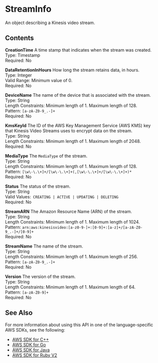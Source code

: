 # StreamInfo<a name="API_StreamInfo"></a>

An object describing a Kinesis video stream\.

## Contents<a name="API_StreamInfo_Contents"></a>

 **CreationTime**   <a name="KinesisVideo-Type-StreamInfo-CreationTime"></a>
A time stamp that indicates when the stream was created\.  
Type: Timestamp  
Required: No

 **DataRetentionInHours**   <a name="KinesisVideo-Type-StreamInfo-DataRetentionInHours"></a>
How long the stream retains data, in hours\.  
Type: Integer  
Valid Range: Minimum value of 0\.  
Required: No

 **DeviceName**   <a name="KinesisVideo-Type-StreamInfo-DeviceName"></a>
The name of the device that is associated with the stream\.  
Type: String  
Length Constraints: Minimum length of 1\. Maximum length of 128\.  
Pattern: `[a-zA-Z0-9_.-]+`   
Required: No

 **KmsKeyId**   <a name="KinesisVideo-Type-StreamInfo-KmsKeyId"></a>
The ID of the AWS Key Management Service \(AWS KMS\) key that Kinesis Video Streams uses to encrypt data on the stream\.  
Type: String  
Length Constraints: Minimum length of 1\. Maximum length of 2048\.  
Required: No

 **MediaType**   <a name="KinesisVideo-Type-StreamInfo-MediaType"></a>
The `MediaType` of the stream\.   
Type: String  
Length Constraints: Minimum length of 1\. Maximum length of 128\.  
Pattern: `[\w\-\.\+]+/[\w\-\.\+]+(,[\w\-\.\+]+/[\w\-\.\+]+)*`   
Required: No

 **Status**   <a name="KinesisVideo-Type-StreamInfo-Status"></a>
The status of the stream\.  
Type: String  
Valid Values:` CREATING | ACTIVE | UPDATING | DELETING`   
Required: No

 **StreamARN**   <a name="KinesisVideo-Type-StreamInfo-StreamARN"></a>
The Amazon Resource Name \(ARN\) of the stream\.  
Type: String  
Length Constraints: Minimum length of 1\. Maximum length of 1024\.  
Pattern: `arn:aws:kinesisvideo:[a-z0-9-]+:[0-9]+:[a-z]+/[a-zA-Z0-9_.-]+/[0-9]+`   
Required: No

 **StreamName**   <a name="KinesisVideo-Type-StreamInfo-StreamName"></a>
The name of the stream\.  
Type: String  
Length Constraints: Minimum length of 1\. Maximum length of 256\.  
Pattern: `[a-zA-Z0-9_.-]+`   
Required: No

 **Version**   <a name="KinesisVideo-Type-StreamInfo-Version"></a>
The version of the stream\.  
Type: String  
Length Constraints: Minimum length of 1\. Maximum length of 64\.  
Pattern: `[a-zA-Z0-9]+`   
Required: No

## See Also<a name="API_StreamInfo_SeeAlso"></a>

For more information about using this API in one of the language\-specific AWS SDKs, see the following:
+  [AWS SDK for C\+\+](https://docs.aws.amazon.com/goto/SdkForCpp/kinesisvideo-2017-09-30/StreamInfo) 
+  [AWS SDK for Go](https://docs.aws.amazon.com/goto/SdkForGoV1/kinesisvideo-2017-09-30/StreamInfo) 
+  [AWS SDK for Java](https://docs.aws.amazon.com/goto/SdkForJava/kinesisvideo-2017-09-30/StreamInfo) 
+  [AWS SDK for Ruby V2](https://docs.aws.amazon.com/goto/SdkForRubyV2/kinesisvideo-2017-09-30/StreamInfo) 